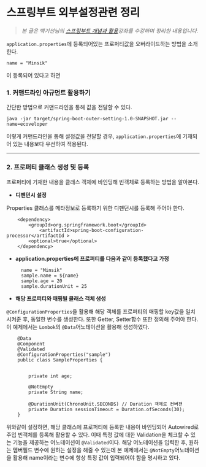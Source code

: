 # 스프링부트 외부설정관련 정리


>_본 글은 백기선님의 [스프링부트 개념과 활용](https://www.inflearn.com/course/%EC%8A%A4%ED%94%84%EB%A7%81%EB%B6%80%ED%8A%B8/)강좌를 수강하며 정리한 내용입니다._


`application.properties`에 등록되어있는 프로퍼티값을 오버라이드하는 방법을 소개한다. 

    name = "Minsik"

이 등록되어 있다고 하면

### 1. 커맨드라인 아규먼트 활용하기

간단한 방법으로 커맨드라인을 통해 값을 전달할 수 있다.

    java -jar target/spring-boot-outer-setting-1.0-SNAPSHOT.jar --name=ecoveloper


이렇게 커맨드라인을 통해 설정값을 전달할 경우, `application.properties`에 기재되어 있는 내용보다 우선하여 적용된다.

***
### 2. 프로퍼티 클래스 생성 및 등록 

프로퍼티에 기재한 내용을 클래스 객체에 바인딩해 빈객체로 등록하는 방법을 알아본다.

+ **디펜던시 설정**

Properties 클래스를 메타정보로 등록하기 위한 디펜던시를 등록해 주어야 한다.

        <dependency>
            <groupId>org.springframework.boot</groupId>
                <artifactId>spring-boot-configuration-processor</artifactId >
            <optional>true</optional>
        </dependency>


+ **application.properties에 프로퍼티를 다음과 같이 등록했다고 가정**

        name = "Minsik"
        sample.name = ${name}
        sample.age = 20
        sample.durationUnit = 25

+ **해당 프로퍼티와 매핑될 클래스 객체 생성**

`@ConfigurationProperties`을 활용해 해당 객체를 프로퍼티의 매핑할 key값을 일치시켜준 후, 동일한 변수를 생성한다.
또한 Getter, Setter함수 또한 정의해 주어야 한다. 이 예제에서는 `Lombok`의 `@Data`어노테이션을 활용해 생성하였다.

        @Data
        @Component
        @Validated
        @ConfigurationProperties("sample")
        public class SampleProperties {

            
            private int age;

            @NotEmpty
            private String name;

            @DurationUnit(ChronoUnit.SECONDS) // Duration 객체로 컨버젼
            private Duration sessionTimeout = Duration.ofSeconds(30);
        }

위와같이 설정하면, 해당 클래스에 프로퍼티에 등록한 내용이 바인딩되어 Autowired로 주입 빈객체를 등록해 활용할 수 있다. 이때 특정 값에 대한 Validation을 체크할 수 있는 기능을 제공하는 어노테이션이 `@Validated`이다. 해당 어노테이션을 입력한 후, 원하는 멤버필드 변수에 원하는 설정을 해줄 수 있는데 본 예제에서는 `@NotEmpty`어노테이션을 활용해 name이라는 변수에 항상 특정 값이 입력되어야 함을 명시하고 있다.